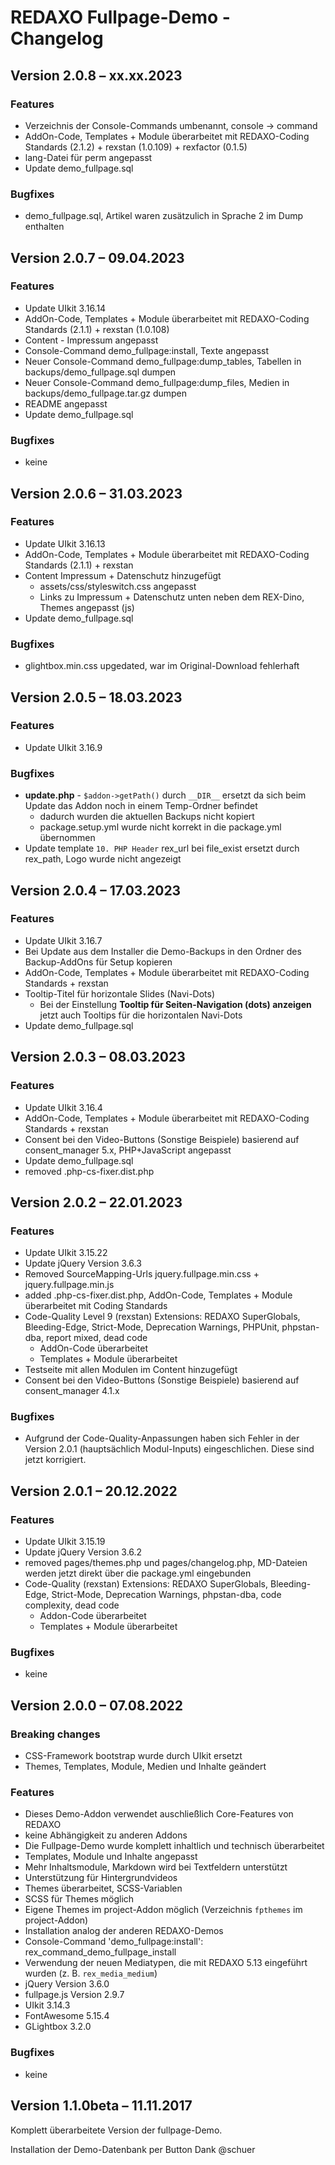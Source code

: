 # REDAXO Fullpage-Demo - Changelog

## Version 2.0.8 – xx.xx.2023

### Features

* Verzeichnis der Console-Commands umbenannt, console -> command
* AddOn-Code, Templates + Module überarbeitet mit REDAXO-Coding Standards (2.1.2) + rexstan (1.0.109) + rexfactor (0.1.5)
* lang-Datei für perm angepasst
* Update demo_fullpage.sql

### Bugfixes

* demo_fullpage.sql, Artikel waren zusätzulich in Sprache 2 im Dump enthalten

## Version 2.0.7 – 09.04.2023

### Features

* Update UIkit 3.16.14
* AddOn-Code, Templates + Module überarbeitet mit REDAXO-Coding Standards (2.1.1) + rexstan (1.0.108)
* Content - Impressum angepasst
* Console-Command demo_fullpage:install, Texte angepasst
* Neuer Console-Command demo_fullpage:dump_tables, Tabellen in backups/demo_fullpage.sql dumpen
* Neuer Console-Command demo_fullpage:dump_files, Medien in backups/demo_fullpage.tar.gz dumpen
* README angepasst
* Update demo_fullpage.sql

### Bugfixes

* keine

## Version 2.0.6 – 31.03.2023

### Features

* Update UIkit 3.16.13
* AddOn-Code, Templates + Module überarbeitet mit REDAXO-Coding Standards (2.1.1) + rexstan
* Content Impressum + Datenschutz hinzugefügt
  * assets/css/styleswitch.css angepasst
  * Links zu Impressum + Datenschutz unten neben dem REX-Dino, Themes angepasst (js)
* Update demo_fullpage.sql

### Bugfixes

* glightbox.min.css upgedated, war im Original-Download fehlerhaft

## Version 2.0.5 – 18.03.2023

### Features

* Update UIkit 3.16.9

### Bugfixes

* **update.php** - `$addon->getPath()` durch `__DIR__` ersetzt da sich beim Update das Addon noch in einem Temp-Ordner befindet
  * dadurch wurden die aktuellen Backups nicht kopiert
  * package.setup.yml wurde nicht korrekt in die package.yml übernommen
* Update template `10. PHP Header` rex_url bei file_exist ersetzt durch rex_path, Logo wurde nicht angezeigt

## Version 2.0.4 – 17.03.2023

### Features

* Update UIkit 3.16.7
* Bei Update aus dem Installer die Demo-Backups in den Ordner des Backup-AddOns für Setup kopieren
* AddOn-Code, Templates + Module überarbeitet mit REDAXO-Coding Standards + rexstan
* Tooltip-Titel für horizontale Slides (Navi-Dots)
  * Bei der Einstellung **Tooltip für Seiten-Navigation (dots) anzeigen** jetzt auch Tooltips für die horizontalen Navi-Dots
* Update demo_fullpage.sql

## Version 2.0.3 – 08.03.2023

### Features

* Update UIkit 3.16.4
* AddOn-Code, Templates + Module überarbeitet mit REDAXO-Coding Standards + rexstan
* Consent bei den Video-Buttons (Sonstige Beispiele) basierend auf consent_manager 5.x, PHP+JavaScript angepasst
* Update demo_fullpage.sql
* removed .php-cs-fixer.dist.php

## Version 2.0.2 – 22.01.2023

### Features

* Update UIkit 3.15.22
* Update jQuery Version 3.6.3
* Removed SourceMapping-Urls jquery.fullpage.min.css + jquery.fullpage.min.js
* added .php-cs-fixer.dist.php, AddOn-Code, Templates + Module überarbeitet mit Coding Standards
* Code-Quality Level 9 (rexstan) Extensions: REDAXO SuperGlobals, Bleeding-Edge, Strict-Mode, Deprecation Warnings, PHPUnit, phpstan-dba, report mixed, dead code
  * AddOn-Code überarbeitet
  * Templates + Module überarbeitet
* Testseite mit allen Modulen im Content hinzugefügt
* Consent bei den Video-Buttons (Sonstige Beispiele) basierend auf consent_manager 4.1.x

### Bugfixes

* Aufgrund der Code-Quality-Anpassungen haben sich Fehler in der Version 2.0.1 (hauptsächlich Modul-Inputs) eingeschlichen. Diese sind jetzt korrigiert.

## Version 2.0.1 – 20.12.2022

### Features

* Update UIkit 3.15.19
* Update jQuery Version 3.6.2
* removed pages/themes.php und pages/changelog.php, MD-Dateien werden jetzt direkt über die package.yml eingebunden
* Code-Quality (rexstan) Extensions: REDAXO SuperGlobals, Bleeding-Edge, Strict-Mode, Deprecation Warnings, phpstan-dba, code complexity, dead code
  * Addon-Code überarbeitet
  * Templates + Module überarbeitet

### Bugfixes

* keine

## Version 2.0.0 – 07.08.2022

### Breaking changes

* CSS-Framework bootstrap wurde durch UIkit ersetzt
* Themes, Templates, Module, Medien und Inhalte geändert

### Features

* Dieses Demo-Addon verwendet auschließlich Core-Features von REDAXO
* keine Abhängigkeit zu anderen Addons
* Die Fullpage-Demo wurde komplett inhaltlich und technisch überarbeitet
* Templates, Module und Inhalte angepasst
* Mehr Inhaltsmodule, Markdown wird bei Textfeldern unterstützt
* Unterstützung für Hintergrundvideos
* Themes überarbeitet, SCSS-Variablen
* SCSS für Themes möglich
* Eigene Themes im project-Addon möglich (Verzeichnis `fpthemes` im project-Addon)
* Installation analog der anderen REDAXO-Demos
* Console-Command 'demo_fullpage:install': rex_command_demo_fullpage_install
* Verwendung der neuen Mediatypen, die mit REDAXO 5.13 eingeführt wurden (z. B. `rex_media_medium`)
* jQuery Version 3.6.0
* fullpage.js Version 2.9.7
* UIkit 3.14.3
* FontAwesome 5.15.4
* GLightbox 3.2.0

### Bugfixes

* keine

## Version 1.1.0beta – 11.11.2017

Komplett überarbeitete Version der fullpage-Demo.

Installation der Demo-Datenbank per Button Dank @schuer

